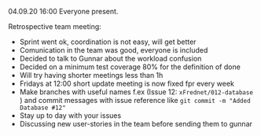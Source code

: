 04.09.20 16:00
Everyone present.

Retrospective team meeting:
- Sprint went ok, coordination is not easy, will get better
- Comunication in the team was good, everyone is included
- Decided to talk to Gunnar about the workload confusion
- Decided on a minimum test coverage 80% for the definition of done
- Will try having shorter meetings less than 1h
- Fridays at 12:00 short update meeting is now fixed fpr every week
- Make branches with useful names f.ex (Issue 12: `xFrednet/012-database` ) and commit messages with issue reference like `git commit -m "Added Database #12"`
- Stay up to day with your issues
- Discussing new user-stories in the team before sending them to gunnar 

